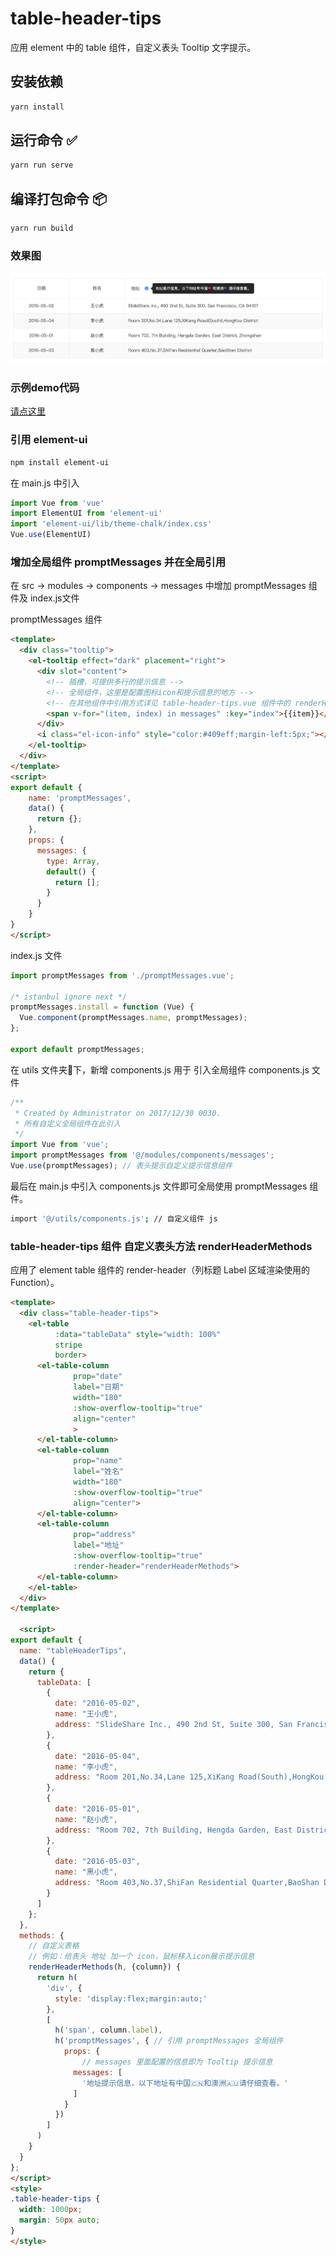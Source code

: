 # table-header-tips

应用 element 中的 table 组件，自定义表头 Tooltip 文字提示。

## 安装依赖 
``` bash
yarn install
```

## 运行命令 ✅
``` bash
yarn run serve
```

## 编译打包命令 📦
``` bash
yarn run build
```


### 效果图

![效果图](https://raw.githubusercontent.com/libing-cheer/table-header-tips/master/src/assets/tooltip.png)

### 示例demo代码
[请点这里](https://github.com/libing-cheer/table-header-tips)

### 引用 element-ui
``` bash
npm install element-ui
```
在 main.js 中引入
``` javascript
import Vue from 'vue'
import ElementUI from 'element-ui'
import 'element-ui/lib/theme-chalk/index.css'
Vue.use(ElementUI)
```

### 增加全局组件 promptMessages 并在全局引用

在 src -> modules -> components -> messages 中增加 promptMessages 组件及 index.js文件

promptMessages 组件
``` html
<template>
  <div class="tooltip">
    <el-tooltip effect="dark" placement="right"> 
      <div slot="content">
        <!-- 插槽，可提供多行的提示信息 -->
        <!-- 全局组件，这里是配置图标icon和提示信息的地方 -->
        <!-- 在其他组件中引用方式详见 table-header-tips.vue 组件中的 renderHeaderMethods 方法 -->
        <span v-for="(item, index) in messages" :key="index">{{item}}</span>
      </div>
      <i class="el-icon-info" style="color:#409eff;margin-left:5px;"></i>
    </el-tooltip>
  </div>
</template>
<script>
export default {
    name: 'promptMessages',
    data() {
      return {};
    },
    props: {
      messages: {
        type: Array,
        default() {
          return [];
        }
      }
    }
}
</script>
```

index.js 文件

``` javascript 
import promptMessages from './promptMessages.vue';

/* istanbul ignore next */
promptMessages.install = function (Vue) {
  Vue.component(promptMessages.name, promptMessages);
};

export default promptMessages;
```

在 utils 文件夹📁下，新增 components.js 用于 引入全局组件
components.js 文件

``` javascript 
/**
 * Created by Administrator on 2017/12/30 0030.
 * 所有自定义全局组件在此引入
 */
import Vue from 'vue';
import promptMessages from '@/modules/components/messages';
Vue.use(promptMessages); // 表头提示自定义提示信息组件
```
最后在 main.js 中引入 components.js 文件即可全局使用 promptMessages 组件。
``` bash 
import '@/utils/components.js'; // 自定义组件 js
```

### table-header-tips 组件 自定义表头方法 renderHeaderMethods

应用了 element table 组件的 render-header（列标题 Label 区域渲染使用的 Function）。

``` html
<template>
  <div class="table-header-tips"> 
    <el-table 
          :data="tableData" style="width: 100%" 
          stripe
          border>
      <el-table-column 
              prop="date" 
              label="日期" 
              width="180"
              :show-overflow-tooltip="true"
              align="center"
              >
      </el-table-column>
      <el-table-column 
              prop="name" 
              label="姓名" 
              width="180"
              :show-overflow-tooltip="true"
              align="center">
      </el-table-column>
      <el-table-column 
              prop="address" 
              label="地址"
              :show-overflow-tooltip="true"
              :render-header="renderHeaderMethods">
      </el-table-column>
    </el-table>
  </div>
</template>

  <script>
export default {
  name: "tableHeaderTips",
  data() {
    return {
      tableData: [
        {
          date: "2016-05-02",
          name: "王小虎",
          address: "SlideShare Inc., 490 2nd St, Suite 300, San Francisco, CA 94107"
        },
        {
          date: "2016-05-04",
          name: "李小虎",
          address: "Room 201,No.34,Lane 125,XiKang Road(South),HongKou District"
        },
        {
          date: "2016-05-01",
          name: "赵小虎",
          address: "Room 702, 7th Building, Hengda Garden, East District, Zhongshan"
        },
        {
          date: "2016-05-03",
          name: "黑小虎",
          address: "Room 403,No.37,ShiFan Residential Quarter,BaoShan District"
        }
      ]
    };
  },
  methods: {
    // 自定义表格
    // 例如：给表头 地址 加一个 icon，鼠标移入icon展示提示信息
    renderHeaderMethods(h, {column}) {
      return h(
        'div', {
          style: 'display:flex;margin:auto;'
        },
        [
          h('span', column.label),
          h('promptMessages', { // 引用 promptMessages 全局组件
            props: {
                // messages 里面配置的信息即为 Tooltip 提示信息
              messages: [
                '地址提示信息，以下地址有中国🇨🇳和澳洲🇦🇺请仔细查看。'
              ]
            }
          })
        ]
      )
    }
  }
};
</script>
<style>
.table-header-tips {
  width: 1000px;
  margin: 50px auto;
}
</style>
```

